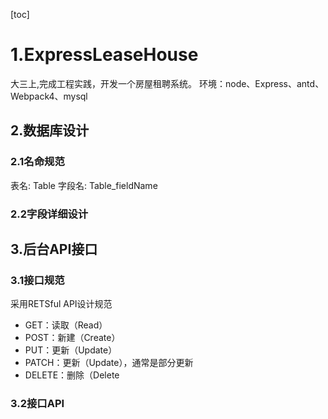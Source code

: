 [toc]
# 1.ExpressLeaseHouse
大三上,完成工程实践，开发一个房屋租聘系统。
环境：node、Express、antd、Webpack4、mysql

## 2.数据库设计
### 2.1名命规范
表名: Table
字段名: Table_fieldName
### 2.2字段详细设计

## 3.后台API接口
### 3.1接口规范
采用RETSful API设计规范
* GET：读取（Read）
* POST：新建（Create）
* PUT：更新（Update）
* PATCH：更新（Update），通常是部分更新
* DELETE：删除（Delete
### 3.2接口API
